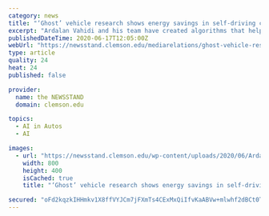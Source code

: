 ```yaml
---
category: news
title: "‘Ghost’ vehicle research shows energy savings in self-driving cars"
excerpt: "Ardalan Vahidi and his team have created algorithms that help autonomous, wirelessly-connected vehicles anticipate the behavior of other vehicles to reduce braking, which helps save energy."
publishedDateTime: 2020-06-17T12:05:00Z
webUrl: "https://newsstand.clemson.edu/mediarelations/ghost-vehicle-research-shows-energy-savings-in-self-driving-cars/"
type: article
quality: 24
heat: 24
published: false

provider:
  name: the NEWSSTAND
  domain: clemson.edu

topics:
  - AI in Autos
  - AI

images:
  - url: "https://newsstand.clemson.edu/wp-content/uploads/2020/06/Ardalan-Vahidi_064-800x400.jpg"
    width: 800
    height: 400
    isCached: true
    title: "‘Ghost’ vehicle research shows energy savings in self-driving cars"

secured: "oFd2kqzkIHHmkv1X8ffVYJCm7jFXmTs4CExMxQiIfvKaABVw+mlwhf2dBCt0TSP5qDC2vvbNXy1/MhM/7nMSUyBGE5TzHE8s9UGiVeXqBwjpsuzmqR548YgRmuNGGT5A2xrYLTzzBvcyJAE7RUC2D/Vbb93/0Wxh3f645vZD5WCF9/YYcq3p3+OvhODCZstDk5IlsMsAZMC6fi/Lbd2qKccRCSGwv0lLe1zDSTk3Sd3+PDPB8TTUp9sNUDif/bekFFQv0Z2NmDC6H6+w7nS42uta5v8HxACMCqiz3BuTj9gDrw+DltVCLFqikDq5RFffq3Bvvdh7S/NWE1Czy0sb4g==;NozDgMrv5Ws9jkvHrjJeRA=="
---
```


